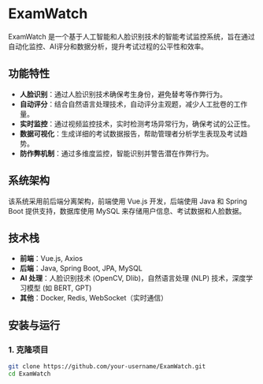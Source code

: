 # ExamWatch

ExamWatch 是一个基于人工智能和人脸识别技术的智能考试监控系统，旨在通过自动化监控、AI评分和数据分析，提升考试过程的公平性和效率。

## 功能特性

- **人脸识别**：通过人脸识别技术确保考生身份，避免替考等作弊行为。
- **自动评分**：结合自然语言处理技术，自动评分主观题，减少人工批卷的工作量。
- **实时监控**：通过视频监控技术，实时检测考场异常行为，确保考试的公正性。
- **数据可视化**：生成详细的考试数据报告，帮助管理者分析学生表现及考试趋势。
- **防作弊机制**：通过多维度监控，智能识别并警告潜在作弊行为。

## 系统架构

该系统采用前后端分离架构，前端使用 Vue.js 开发，后端使用 Java 和 Spring Boot 提供支持，数据库使用 MySQL 来存储用户信息、考试数据和人脸数据。

## 技术栈

- **前端**：Vue.js, Axios
- **后端**：Java, Spring Boot, JPA, MySQL
- **AI 处理**：人脸识别技术 (OpenCV, Dlib)，自然语言处理 (NLP) 技术，深度学习模型 (如 BERT, GPT)
- **其他**：Docker, Redis, WebSocket（实时通信）

## 安装与运行

### 1. 克隆项目

```bash
git clone https://github.com/your-username/ExamWatch.git
cd ExamWatch

